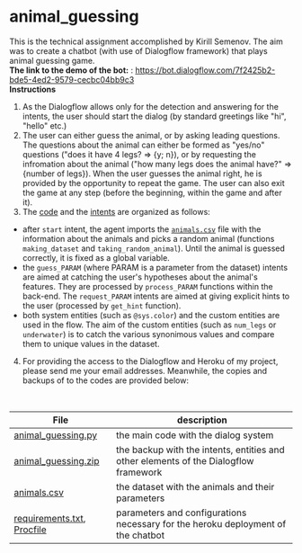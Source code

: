 # animal_guessing
This is the technical assignment accomplished by Kirill Semenov. The aim was to create a chatbot (with use of Dialogflow framework) that plays animal guessing game. </br>
**The link to the demo of the bot:** : https://bot.dialogflow.com/7f2425b2-bde5-4ed2-9579-cecbc04bb9c3 
</br>
**Instructions**
1. As the Dialogflow allows only for the detection and answering for the intents, the user should start the dialog (by standard greetings like "hi", "hello" etc.)
2. The user can either guess the animal, or by asking leading questions. The questions about the animal can either be formed as "yes/no" questions ("does it have 4 legs? => {y; n}), or by requesting the infromation about the animal ("how many legs does the animal have?" => {number of legs}). When the user guesses the animal right, he is provided by the opportunity to repeat the game. The user can also exit the game at any step (before the beginning, within the game and after it).
3. The [code](https://github.com/Kiryukhasemenov/animal_guessing/blob/main/animal_guessing.py) and the [intents]() are organized as follows:
 * after `start` intent, the agent imports the [`animals.csv`](https://github.com/Kiryukhasemenov/animal_guessing/blob/main/animals.csv) file with the information about the animals and picks a random animal (functions `making_dataset` and `taking_random_animal`). Until the animal is guessed correctly, it is fixed as a global variable.
 *  the `guess_PARAM` (where PARAM is a parameter from the dataset) intents are aimed at catching the user's hypotheses about the animal's features. They are processed by `process_PARAM` functions within the back-end. The `request_PARAM` intents are aimed at giving explicit hints to the user (processed by `get_hint` function).  
 *  both system entities (such as `@sys.color`) and the custom entities are used in the flow. The aim of the custom entities (such as `num_legs` or `underwater`) is to catch the various synonimous values and compare them to unique values in the dataset. 
4. For providing the access to the Dialogflow and Heroku of my project, please send me your email addresses. Meanwhile, the copies and backups of to the codes are provided below:
</br> 

| File | description |
| --- | --- |
| [animal_guessing.py](https://github.com/Kiryukhasemenov/animal_guessing/blob/main/animal_guessing.py) | the main code with the dialog system |
| [animal_guessing.zip]() | the backup with the intents, entities and other elements of the Dialogflow framework |
| [animals.csv](https://github.com/Kiryukhasemenov/animal_guessing/blob/main/animals.csv) | the dataset with the animals and their parameters |
| [requirements.txt](), [Procfile]() | parameters and configurations necessary for the heroku deployment of the chatbot |

